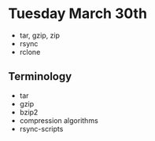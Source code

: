 # Tuesday March 30th

* tar, gzip, zip
* rsync
* rclone

## Terminology
* tar
* gzip
* bzip2
* compression algorithms
* rsync-scripts

